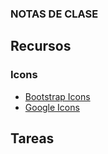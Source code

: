 ### NOTAS DE CLASE

## Recursos

### Icons
- [Bootstrap Icons](https://icons.getbootstrap.com/)
- [Google Icons](https://fonts.google.com/icons)

## Tareas
